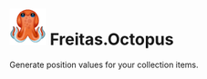 # ![octopus](https://github.com/victorduartedefreitas/Freitas.Octopus/blob/master/res/octopus_64.png) Freitas.Octopus
Generate position values for your collection items.
